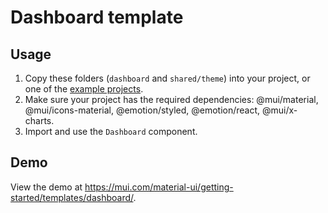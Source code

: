 # Dashboard template

## Usage

<!-- #default-branch-switch -->

1. Copy these folders (`dashboard` and `shared/theme`) into your project, or one of the [example projects](https://github.com/mui/material-ui/tree/master/examples).
2. Make sure your project has the required dependencies: @mui/material, @mui/icons-material, @emotion/styled, @emotion/react, @mui/x-charts.
3. Import and use the `Dashboard` component.

## Demo

<!-- #default-branch-switch -->

View the demo at https://mui.com/material-ui/getting-started/templates/dashboard/.
